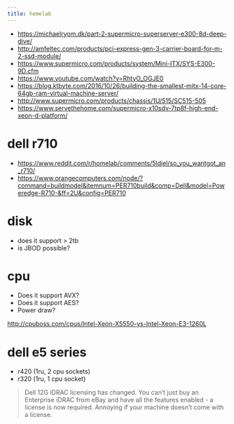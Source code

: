 ```yaml
---
title: homelab
---
```


- https://michaelryom.dk/part-2-supermicro-superserver-e300-8d-deep-dive/
- http://amfeltec.com/products/pci-express-gen-3-carrier-board-for-m-2-ssd-module/
- https://www.supermicro.com/products/system/Mini-ITX/SYS-E300-9D.cfm
- https://www.youtube.com/watch?v=RhtyO_OGJE0
- https://blog.ktbyte.com/2016/10/26/building-the-smallest-mitx-14-core-64gb-ram-virtual-machine-server/
- http://www.supermicro.com/products/chassis/1U/515/SC515-505
- https://www.servethehome.com/supermicro-x10sdv-7tp8f-high-end-xeon-d-platform/

# dell r710
- https://www.reddit.com/r/homelab/comments/5ldiel/so_you_wantgot_an_r710/
- https://www.orangecomputers.com/node/?command=buildmodel&itemnum=PER710build&comp=Dell&model=Poweredge-R710-&ff=2U&config=PER710

# disk
- does it support > 2tb
- is JBOD possible?

# cpu
- Does it support AVX?
- Does it support AES?
- Power draw?


http://cpuboss.com/cpus/Intel-Xeon-X5550-vs-Intel-Xeon-E3-1260L


# dell e5 series
- r420 (1ru, 2 cpu sockets)
- r320 (1ru, 1 cpu socket)  

> Dell 12G iDRAC licensing has changed. You can’t just buy an Enterprise iDRAC from eBay and have all the features enabled - a license is now required. Annoying if your machine doesn’t come with a license.
